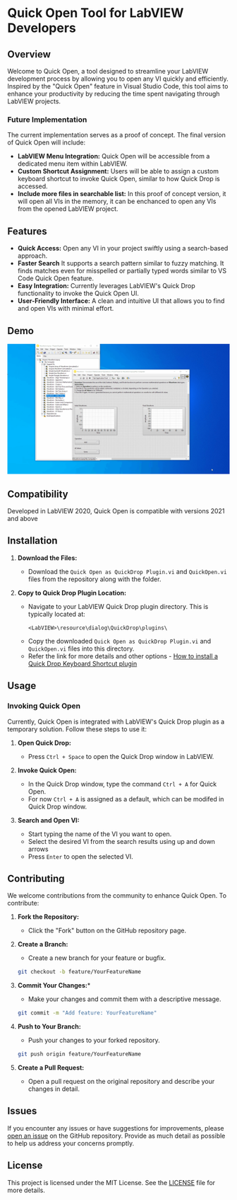 # Quick Open Tool for LabVIEW Developers

## Overview

Welcome to Quick Open, a tool designed to streamline your LabVIEW development process by allowing you to open any VI quickly and efficiently. Inspired by the "Quick Open" feature in Visual Studio Code, this tool aims to enhance your productivity by reducing the time spent navigating through LabVIEW projects.

### Future Implementation

The current implementation serves as a proof of concept. The final version of Quick Open will include:

- **LabVIEW Menu Integration:** Quick Open will be accessible from a dedicated menu item within LabVIEW.
- **Custom Shortcut Assignment:** Users will be able to assign a custom keyboard shortcut to invoke Quick Open, similar to how Quick Drop is accessed.
- **Include more files in searchable list:** In this proof of concept version, it will open all VIs in the memory, it can be enchanced to open any VIs from the opened LabVIEW project.

## Features

- **Quick Access:** Open any VI in your project swiftly using a search-based approach.
- **Faster Search** It supports a search pattern similar to fuzzy matching. It finds matches even for misspelled or partially typed words similar to VS Code Quick Open feature.  
- **Easy Integration:** Currently leverages LabVIEW's Quick Drop functionality to invoke the Quick Open UI.
- **User-Friendly Interface:** A clean and intuitive UI that allows you to find and open VIs with minimal effort.

## Demo
![Demo](Images/QuickOpenDemo.gif)

## Compatibility

Developed in LabVIEW 2020, Quick Open is compatible with versions 2021 and above

## Installation

1. **Download the Files:**
   - Download the `Quick Open as QuickDrop Plugin.vi` and `QuickOpen.vi` files from the repository along with the folder.

2. **Copy to Quick Drop Plugin Location:**
   - Navigate to your LabVIEW Quick Drop plugin directory. This is typically located at:
     ```
     <LabVIEW>\resource\dialog\QuickDrop\plugins\
     ```
   - Copy the downloaded `Quick Open as QuickDrop Plugin.vi` and `QuickOpen.vi` files into this directory.
   - Refer the link for more details and other options - [How to install a Quick Drop Keyboard Shortcut plugin](https://forums.ni.com/t5/Quick-Drop-Enthusiasts/How-to-install-a-Quick-Drop-Keyboard-Shortcut-plugin/m-p/3896383)

## Usage

### Invoking Quick Open

Currently, Quick Open is integrated with LabVIEW's Quick Drop plugin as a temporary solution. Follow these steps to use it:

1. **Open Quick Drop:**
   - Press `Ctrl + Space` to open the Quick Drop window in LabVIEW.

2. **Invoke Quick Open:**
   - In the Quick Drop window, type the command `Ctrl + A` for Quick Open.
   - For now `Ctrl + A` is assigned as a default, which can be modifed in Quick Drop window.

3. **Search and Open VI:**
   - Start typing the name of the VI you want to open.
   - Select the desired VI from the search results using up and down arrows
   - Press `Enter` to open the selected VI.

## Contributing

We welcome contributions from the community to enhance Quick Open. To contribute:

1. **Fork the Repository:**
   - Click the "Fork" button on the GitHub repository page.

2. **Create a Branch:**
   - Create a new branch for your feature or bugfix.
   ```bash
   git checkout -b feature/YourFeatureName
   ```

 3. **Commit Your Changes:***
    - Make your changes and commit them with a descriptive message.
     ```bash
     git commit -m "Add feature: YourFeatureName"
     ```

4. **Push to Your Branch:**
   - Push your changes to your forked repository.
   ```bash
   git push origin feature/YourFeatureName
   ```
5. **Create a Pull Request:**
   - Open a pull request on the original repository and describe your changes in detail.
  
## Issues

If you encounter any issues or have suggestions for improvements, please [open an issue](https://github.com/Sivashankarcrr/QuickOpen/issues) on the GitHub repository. Provide as much detail as possible to help us address your concerns promptly.

## License

This project is licensed under the MIT License. See the [LICENSE](https://github.com/Sivashankarcrr/QuickOpen/blob/main/LICENSE) file for more details.
